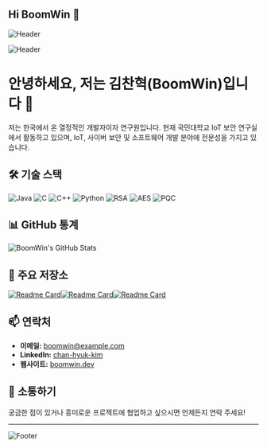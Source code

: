 ## Hi BoomWin 👋

![Header](https://github.com/BoomWin/BoomWin/blob/main/header.png)

![Header](https://github.com/BoomWin/BoomWin/blob/main/header.png)

# 안녕하세요, 저는 김찬혁(BoomWin)입니다 👋

저는 한국에서 온 열정적인 개발자이자 연구원입니다. 현재 국민대학교 IoT 보안 연구실에서 활동하고 있으며, IoT, 사이버 보안 및 소프트웨어 개발 분야에 전문성을 가지고 있습니다.

## 🛠️ 기술 스택

![Java](https://img.shields.io/badge/Java-ED8B00?style=for-the-badge&logo=java&logoColor=white)
![C](https://img.shields.io/badge/C-00599C?style=for-the-badge&logo=c&logoColor=white)
![C++](https://img.shields.io/badge/C%2B%2B-00599C?style=for-the-badge&logo=c%2B%2B&logoColor=white)
![Python](https://img.shields.io/badge/Python-3776AB?style=for-the-badge&logo=python&logoColor=white)
![RSA](https://img.shields.io/badge/RSA-1A1A1A?style=for-the-badge&logo=rsa&logoColor=white)
![AES](https://img.shields.io/badge/AES-FFA500?style=for-the-badge&logo=aes&logoColor=white)
![PQC](https://img.shields.io/badge/PQC-FF5733?style=for-the-badge&logo=pqc&logoColor=white)

## 📊 GitHub 통계

![BoomWin's GitHub Stats](https://github-readme-stats.vercel.app/api?username=BoomWin&show_icons=true&theme=radical)

## 🌟 주요 저장소

[![Readme Card](https://github-readme-stats.vercel.app/api/pin/?username=BoomWin&repo=airbnb-clone&theme=radical)](https://github.com/BoomWin/airbnb-clone)[![Readme Card](https://github-readme-stats.vercel.app/api/pin/?username=BoomWin&repo=pingdo_EV&theme=radical)](https://github.com/BoomWin/pingdo_EV)[![Readme Card](https://github-readme-stats.vercel.app/api/pin/?username=BoomWin&repo=Server_Client&theme=radical)](https://github.com/BoomWin/Server_Client)



## 📫 연락처

- **이메일:** boomwin@example.com
- **LinkedIn:** [chan-hyuk-kim](https://www.linkedin.com/in/chan-hyuk-kim)
- **웹사이트:** [boomwin.dev](https://boomwin.dev)

## 💬 소통하기

궁금한 점이 있거나 흥미로운 프로젝트에 협업하고 싶으시면 언제든지 연락 주세요!

---

![Footer](https://github.com/BoomWin/BoomWin/blob/main/footer.png)


